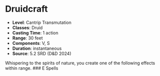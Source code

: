 # Druidcraft

- **Level**: Cantrip Transmutation
- **Classes**: Druid
- **Casting Time**: 1 action
- **Range**: 30 feet
- **Components**: V, S
- **Duration**: instantaneous
- **Source**: 5.2 SRD (D&D 2024)

Whispering to the spirits of nature, you create one of the following effects within range. ### E Spells


